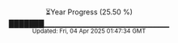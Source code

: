 <p align="center">
⏳Year Progress (25.50 %) <br>
███████▁▁▁▁▁▁▁▁▁▁▁▁▁▁▁▁▁▁▁▁▁▁▁ <br>
<sub>Updated: Fri, 04 Apr 2025 01:47:34 GMT</sub>
</p>

